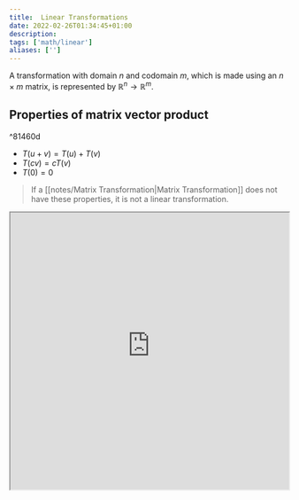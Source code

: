 ```yaml
---
title:  Linear Transformations
date: 2022-02-26T01:34:45+01:00
description: 
tags: ['math/linear']
aliases: ['']
---
```

A transformation with domain $n$ and codomain $m$, which is made using an $n \times m$ matrix, is represented by $\mathbb{R}^n \to \mathbb{R}^m$.

## Properties of matrix vector product

^81460d

- $T(u + v) = T(u) + T(v)$ 
- $T(cv) = cT(v)$ 
- $T(0) = 0$

> If a [[notes/Matrix Transformation|Matrix Transformation]] does not have these properties, it is not a linear transformation. 

<iframe height="500px" width="100%" src="https://prime-applets.ewi.tudelft.nl/apps/linear-algebra/transformations/"></iframe>